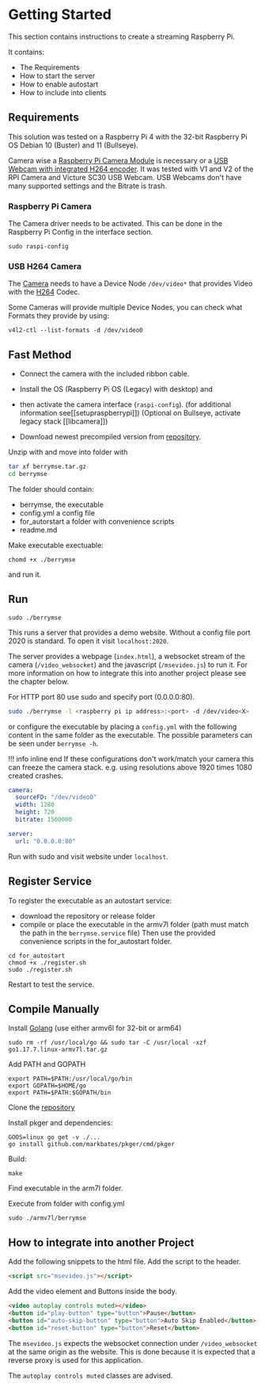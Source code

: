 # Getting Started

This section contains instructions to create a streaming Raspberry Pi.

It contains:
- The Requirements
- How to start the server
- How to enable autostart
- How to include into clients

## Requirements

This solution was tested on a Raspberry Pi 4 with the 32-bit Raspberry Pi OS Debian 10 (Buster) and 11 (Bullseye).

Camera wise a [Raspberry Pi Camera Module](Theory/Camera%20and%20Driver/rpicamera.md) is necessary or a [USB Webcam with integrated H264 encoder](Theory/Camera%20and%20Driver/h264camera.md). It was tested with V1 and V2 of the RPI Camera and Victure SC30 USB Webcam. USB Webcams don't have many supported settings and the Bitrate is trash.

### Raspberry Pi Camera

The Camera driver needs to be activated. This can be done in the Raspberry Pi Config in the interface section.

    sudo raspi-config

### USB H264 Camera

The [Camera](Theory/Camera%20and%20Driver/h264camera.md) needs to have a Device Node ``/dev/video*`` that provides Video with the [H264](Theory/Video/h264.md) Codec.

Some Cameras will provide multiple Device Nodes, you can check what Formats they provide by using:

    v4l2-ctl --list-formats -d /dev/video0

## Fast Method
* Connect the camera with the included ribbon cable.

* Install the OS (Raspberry Pi OS (Legacy) with desktop) and 

* then activate the camera interface (`raspi-config`). (for additional information see[[setupraspberrypi]]) (Optional on Bullseye, activate legacy stack [[libcamera]])

* Download newest precompiled version from [repository](https://github.com/Ch3ri0ur/berrymse/releases).

Unzip with and move into folder with

``` bash
tar xf berrymse.tar.gz
cd berrymse
```

The folder should contain:
* berrymse, the executable
* config.yml a config file
* for_autorstart a folder with convenience scripts
* readme.md 

Make executable exectuable:

```chomd +x ./berrymse```

and run it.

## Run

```
sudo ./berrymse
```
This runs a server that provides a demo website. Without a config file port 2020 is standard. To open it visit `localhost:2020`.

The server provides a webpage (`index.html`), a websocket stream of the camera (`/video_websocket`) and the javascript (`/msevideo.js`) to run it. For more information on how to integrate this into another project please see the chapter below.

For HTTP port 80 use sudo and specify port (0.0.0.0:80). 

``` bash
sudo ./berrymse -l <raspberry pi ip address>:<port> -d /dev/video<X>
```
or configure the executable by placing a `config.yml`  with the following content in the same folder as the executable. The possible parameters can be seen under `berrymse -h`.

!!! info inline end
    If these configurations don't work/match your camera this can freeze the camera stack. e.g. using resolutions above 1920 times 1080 created crashes.

``` yaml title="config.yml"
camera:
  sourceFD: "/dev/video0"
  width: 1280
  height: 720
  bitrate: 1500000

server:
  url: "0.0.0.0:80"
```

Run with sudo and visit website under ```localhost```.


## Register Service
To register the executable as an autostart service:

- download the repository or release folder
- compile or place the executable in the armv7l folder (path must match the path in the `berrymse.service` file)
Then use the provided convenience scripts in the for_autostart folder. 

```
cd for_autostart
chmod +x ./register.sh
sudo ./register.sh
```

Restart to test the service.

## Compile Manually

Install [Golang](https://go.dev/dl/) (use either armv6l for 32-bit or arm64)

```
sudo rm -rf /usr/local/go && sudo tar -C /usr/local -xzf go1.17.7.linux-armv7l.tar.gz
```

Add PATH and GOPATH
```
export PATH=$PATH:/usr/local/go/bin
export GOPATH=$HOME/go
export PATH=$PATH:$GOPATH/bin
```


Clone the [repository](https://github.com/Ch3ri0ur/berrymse)

Install pkger and dependencies:
```
GOOS=linux go get -v ./...
go install github.com/markbates/pkger/cmd/pkger
```

Build:
```
make
```
Find executable in the arm7l folder.

Execute from folder with config.yml

```
sudo ./armv7l/berrymse
```

## How to integrate into another Project

Add the following snippets to the html file.
Add the script to the header.
``` html
<script src="msevideo.js"></script>
```

Add the video element and Buttons inside the body.
```html
<video autoplay controls muted></video>
<button id="play-button" type="button">Pause</button>
<button id="auto-skip-button" type="button">Auto Skip Enabled</button>
<button id="reset-button" type="button">Reset</button>
``` 

The `msevideo.js` expects the websocket connection under `/video_websocket` at the same origin as the website. This is done because it is expected that a reverse proxy is used for this application.

The `autoplay controls muted` classes are advised.
